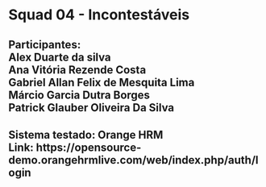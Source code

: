 <h1>Squad 04 - Incontestáveis</h1>

<h2>Participantes:  <br>
Alex Duarte da silva <br>
Ana Vitória Rezende Costa  <br>
Gabriel Allan Felix de Mesquita Lima  <br>
Márcio Garcia Dutra Borges  <br>
Patrick Glauber Oliveira Da Silva  <br>
</h2>

<h2>Sistema testado: Orange HRM  <br>
Link: https://opensource-demo.orangehrmlive.com/web/index.php/auth/login</h2>

